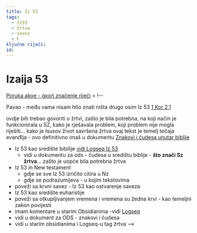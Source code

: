 ```yaml
---
title: Iz 53
tags:
  - Iz53
  - žrtva
  - savez
  - ❗
ključne riječi:
id:
---
```


# Izaija 53
[Poruka akoe - ἀκοή značenje riječi](1-Sol-2,13.md#Poruka%20akoe%20-%20ἀκοή%20značenje%20riječi) 
< !-- 

Pavao - među vama nisam htio znati ništa drugo osim Iz 53 [1 Kor 2,1](1%20Kor%202,1.md)

 ovdje bih trebao govoriti o žrtvi, zašto je bila potrebna, na koji način je funkcionirala u SZ, kako je rješavala problem, koji problem nije mogla riješiti... kako je Isusov život savršena žrtva
ovaj tekst je temelj tečaja evanđlja - ovo definitivno imaš u dokumentu [Znakovi i čudesa unutar biblije](https://docs.google.com/document/d/17pHL5Qw7dfT4X6PjKl02siuBx8sndg2f2BBqbcyQLDE/edit)

- Iz 53 kao središte bibilije [vidi Logseq Iz 53](logseq://graph/friklik-LogSeq?page=Iz_53)
	- vidi u dokumentu za ods - čudesa u središtu biblije - **što znači Sz žrtva**... zašto je uopće bila potrebna žrtva
- Iz 53 in New testament 
	- gdje se sve Iz 53 izričito citira u Nz
	- gdje se podrazumijeva - u kojim tekstovima
- poveži sa krvni savez - Iz 53 kao ostvarenje saveza
- Iz 53 kao središte euharistije
- poveži sa otkupljivanjem vremena i vremena su žedna krvi - kao temeljni zakon povijesti
- imam komentare u starim Obsidianima
-vidi [Logseq](logseq://graph/friklik-LogSeq?block-id=62a84ba9-1475-4e6a-ae3c-5c2b11c2cc57)
- vidi u dokument za ODS - znakovi i čudesa
- vidi u starim obsidianima i Logseq-u tag žrtva
-->